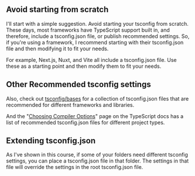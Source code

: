 ## Avoid starting from scratch

I'll start with a simple suggestion. Avoid starting your tsconfig from scratch. These days, most frameworks have TypeScript support built in, and therefore, include a tsconfig.json file, or publish recommended settings. So, if you're using a framework, I recommend starting with their tsconfig.json file and then modifying it to fit your needs.

For example, Next.js, Nuxt, and Vite all include a tsconfig.json file. Use these as a starting point and then modify them to fit your needs.

## Other Recommended tsconfig settings

Also, check out [tsconfig/bases](https://github.com/tsconfig/bases) for a collection of tsconfig.json files that are recommended for different frameworks and libraries.

And the "[Choosing Compiler Options](https://www.typescriptlang.org/docs/handbook/modules/guides/choosing-compiler-options.html)" page on the TypeScript docs has a list of recommended tsconfig.json files for different project types.

## Extending tsconfig.json

As I've shown in this course, if some of your folders need different tsconfig settings, you can place a tsconfig.json file in that folder. The settings in that file will override the settings in the root tsconfig.json file.
